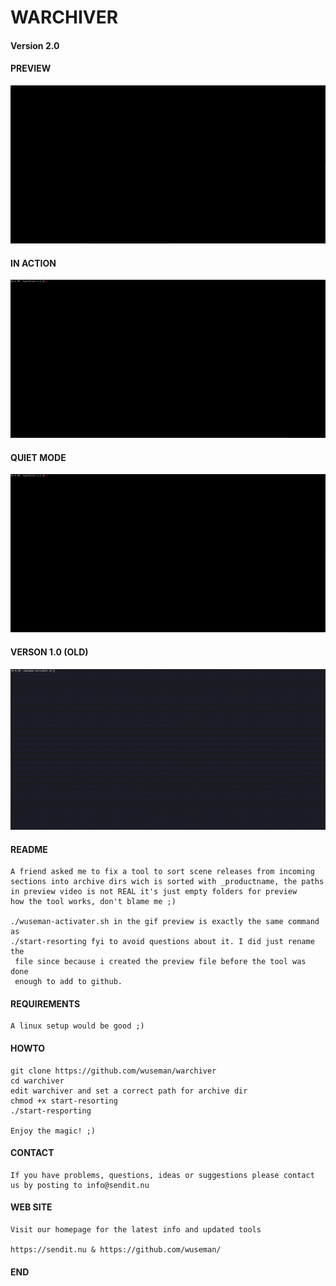 # WARCHIVER

#### Version 2.0

#### PREVIEW
![Screenshot](files/warchiver-1.2-preview.gif)

#### IN ACTION
![Screenshot](files/in.action.gif)

#### QUIET MODE
![Screenshot](files/in.action.gif)

#### VERSON 1.0 (OLD)
![Screenshot](files/warchiver.gif)

#### README

    A friend asked me to fix a tool to sort scene releases from incoming     
    sections into archive dirs wich is sorted with _productname, the paths   
    in preview video is not REAL it's just empty folders for preview         
    how the tool works, don't blame me ;) 

    ./wuseman-activater.sh in the gif preview is exactly the same command as 
    ./start-resorting fyi to avoid questions about it. I did just rename the 
     file since because i created the preview file before the tool was done 
     enough to add to github. 

 #### REQUIREMENTS

    A linux setup would be good ;)

#### HOWTO

    git clone https://github.com/wuseman/warchiver
    cd warchiver
    edit warchiver and set a correct path for archive dir
    chmod +x start-resorting
    ./start-resporting

    Enjoy the magic! ;)

#### CONTACT 

    If you have problems, questions, ideas or suggestions please contact
    us by posting to info@sendit.nu

#### WEB SITE

    Visit our homepage for the latest info and updated tools

    https://sendit.nu & https://github.com/wuseman/

#### END

